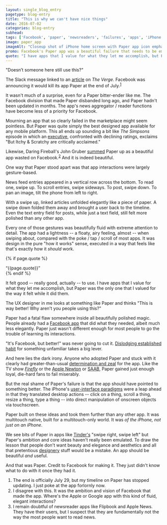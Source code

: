 ```yaml
---
layout: single_blog_entry
pagetype: blog-entry
title: "This is why we can't have nice things"
date: 2016-07-02
categories: blog-entry
subhead:
tags: ['Facebook', 'paper', 'newsreaders', 'failures', 'apps', 'iPhone', 'UX', 'UX design']
image: paper_app
imageAlt: "Closeup shot of iPhone home screen with Paper app icon emphasized"
promo: Facebook's Paper app was a beautiful failure that needs to be emulated
quote: "I have apps that I value for what they let me accomplish, but Paper was the only one that I valued for the way it felt while it did them."
---  
```


"Doesn’t someone here still use this?"

The Slack message linked to an [article][4] on *The Verge.*  Facebook was announcing it would kill its app Paper at the end of July.<sup>[1][1]</sup>

It wasn't much of a surprise, even for a Paper bitter-ender like me. The Facebook division that made Paper disbanded long ago, and Paper hadn't been updated in months. The app's news aggregator / reader functions have become less of a priority for Facebook.

Mourning an app that so clearly failed in the marketplace might seem pointless. But Paper was quite simply the best designed app available for any mobile platform. This all ends up sounding a bit like *The Simpsons* episode in which an [executive][5], confronted with declining ratings, exclaims "But Itchy & Scratchy are critically acclaimed."

Likewise, Daring Fireball's John Gruber [summed][6] Paper up as a beautiful app wasted on Facebook.<sup>[2][2]</sup> And it is indeed beautiful.

One way that Paper stood apart was that app interactions were  largely gesture-based.

News feed entries appeared in a vertical row across the bottom. To read one, swipe up. To scroll entries, swipe sideways. To post, swipe down. To pan an image, tilt the phone from left to right.

With a swipe up, linked articles unfolded elegantly like a piece of paper. A swipe down folded them away and brought a user back to the timeline. Even the text entry field for posts, while just a text field, still felt more polished than any other app.

Every one of those gestures was beautifully fluid with extreme attention to detail. The app had a lightness -- a floaty, airy feeling, almost -- when swiping about, compared with the poke / tap / scroll of most apps. It was design in the pure "how it works" sense, executed in a way that feels like that's exactly how it *should* work.

{% if page.quote %}
  <aside class="blog-pullquote">
  <q>{{page.quote}}</q>
  </aside>
{% endif %}

It felt good -- really good, actually  -- to use. I have apps that I value for what they let me accomplish, but Paper was the only one that I valued for the way it felt while it did them.

The UX designer in me looks at something like Paper and thinks "This is way better! Why aren't you people using this?"

Paper had a fatal flaw somewhere inside all beautifully polished magic. People already had a [Facebook app][8] that did what they needed, albeit much less elegantly. Paper just wasn't different enough for most people to go the trouble of learning its interactions.

"It's Facebook, but better!" was never going to cut it. [Dislodging established habit][15] for something unfamiliar takes a big lever.

And here lies the dark irony. Anyone who adopted Paper and stuck with it clearly had greater-than-usual [determination and zeal][9] for the app. Like the TV show *[Firefly][10]* or the [Apple Newton][11] or [SAAB][12], Paper gained just enough loyal, die-hard fans to fail miserably.

But the real shame of Paper's failure is that the app should have pointed to something better. The iPhone's [user-interface paradigms][13] were a leap ahead in that they translated desktop actions -- click on a thing, scroll a thing, resize a thing, type a thing -- into direct manipulation of onscreen objects via touchscreen.

Paper built on these ideas and took them further than any other app. It was multitouch native, built for a multitouch-only world. It was *of the iPhone, not just on an iPhone*.

We see bits of Paper in apps like [Tinder's][14] "swipe right, swipe left" but Paper's ambition and core ideas haven't really been emulated. To draw the lesson that people don't want beauty and elegance and aesthetics and all that pretentious [designery][14] stuff would be a mistake. An app should be beautiful *and* useful.

And that was Paper. Credit to Facebook for making it. They just didn't know what to do with it once they had it.



1. <span id="footnote-one-paper-dead"></span>The end is officially July 29, but my timeline on Paper has stopped updating. I just poke at the app forlornly now.
2. <span id="footnote-two-paper-dead"></span>I disagree with this. It was the ambition and vision of Facebook that made the app. Where's the Apple or Google app with this kind of fluid, elegant interactions?
3. <span id="footnote-four-paper-dead"></span>I remain doubtful of newsreader apps like Flipbook and Apple News. They have their users, but I suspect that they are fundamentally not the way the most people want to read news.


[1]:#footnote-one-paper-dead
[2]:#footnote-two-paper-dead
[3]:#footnote-three-paper-dead
[4]:http://www.theverge.com/2016/6/30/12062124/facebook-paper-shutdown
[5]:https://frinkiac.com/gif/S08E14/127877/130579.gif?b64lines=QlVUIElUQ0hZICYgU0NSQVRDSFkKSVMgQ1JJVElDQUxMWSBBQ0NMQUlNRUQu
[6]:http://daringfireball.net/linked/2016/06/30/paper-shutdown
[7]:https://www.youtube.com/watch?v=Zq6-b9_V9lA
[8]:https://itunes.apple.com/us/app/facebook/id284882215?mt=8
[9]:https://en.wikipedia.org/wiki/Cult_following
[10]:https://www.youtube.com/watch?v=D7vS4z6ngQo
[11]:https://en.wikipedia.org/wiki/Apple_Newton
[12]:https://www.youtube.com/watch?v=jemRabq74WA
[13]:https://developer.apple.com/ios/human-interface-guidelines/
[14]:https://www.google.com/search?q=stock+photo+designer&source=lnms&tbm=isch&sa=X&ved=0ahUKEwiF77el3dXNAhUKgx4KHRcvDWoQ_AUICCgB&biw=1440&bih=805
[15]:http://www.christenseninstitute.org/key-concepts/jobs-to-be-done/?gclid=CNXDsYXg1c0CFYJZhgodlAUFNA
